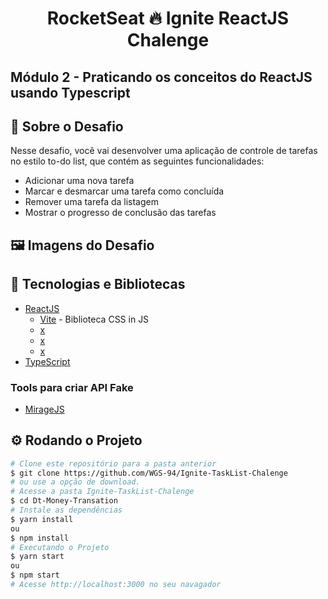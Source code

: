 <!-- Logotipo 
<div align="center">
  <img src="./Assets/ignite.png">
</div>-->

<!-- Title -->
<h1 align="center"> RocketSeat 🔥 Ignite ReactJS Chalenge</h1>

<!-- Subtitle -->
<h2> Módulo 2 - Praticando os conceitos do ReactJS usando Typescript </h2>

<!-- Badges 
<p align="center">
  <a href="https://rocketseat.com.br">
    <img alt="Made by Rocketseat" src="https://img.shields.io/badge/made%20by-Rocketseat-%2306b656?style=flat-square">
  </a>
  <img alt="GitHub language count" src="https://img.shields.io/github/languages/count/brunoemferreira/rocketseat-ignite-dt-money?color=%2304D361?style=flat-square">
  <img alt="Repository size" src="https://img.shields.io/github/repo-size/brunoemferreira/rocketseat-ignite-dt-money?style=flat-square">
  <img alt="GitHub last commit" src="https://img.shields.io/github/last-commit/brunoemferreira/rocketseat-ignite-dt-money?style=flat-square">
</p>-->

<!-- Sobre o Projeto -->
## 🚀 Sobre o Desafio
Nesse desafio, você vai desenvolver uma aplicação de controle de tarefas no estilo to-do list, que contém as seguintes funcionalidades:

- Adicionar uma nova tarefa
- Marcar e desmarcar uma tarefa como concluída
- Remover uma tarefa da listagem
- Mostrar o progresso de conclusão das tarefas

<!--https://www.figma.com/file/8n9339j7p3LTzWyZdVM9C3/ToDo-List-(Copy)?node-id=43%3A88 -->

## 🖼️ Imagens do Desafio
<!--
<div align="center">
  <img src="https://user-images.githubusercontent.com/87288949/171734865-0a9a1673-8cc5-4289-afe1-8f8e736359fb.PNG">
</div>
<div align="center">
  <img src="https://user-images.githubusercontent.com/87288949/171734884-05790807-3c12-43ab-a301-9052cb3429c4.PNG">
</div>
<div align="center">
  <img src="https://user-images.githubusercontent.com/87288949/171734894-721b47ca-59b6-44ba-a5cc-caeac6c16340.PNG">
</div>
-->

## 🧰 Tecnologias e Bibliotecas

* [ReactJS](https://pt-br.reactjs.org/tutorial/tutorial.html)
  * [Vite](https://www.npmjs.com/package/styled-components) - Biblioteca CSS in JS
  * [x](https://www.npmjs.com/package/axios)
  * [x](https://www.npmjs.com/package/react-modal)
  * [x](https://www.npmjs.com/package/polished)
* [TypeScript](https://www.typescriptlang.org/)

### Tools para criar API Fake
 * [MirageJS]()

## ⚙️ Rodando o Projeto
```bash
# Clone este repositório para a pasta anterior
$ git clone https://github.com/WGS-94/Ignite-TaskList-Chalenge
# ou use a opção de download.
# Acesse a pasta Ignite-TaskList-Chalenge
$ cd Dt-Money-Transation
# Instale as dependências
$ yarn install
ou
$ npm install
# Executando o Projeto
$ yarn start 
ou
$ npm start
# Acesse http://localhost:3000 no seu navagador
```

